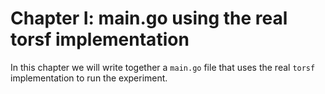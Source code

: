 # Chapter I: main.go using the real torsf implementation

In this chapter we will write together a `main.go` file that
uses the real `torsf` implementation to run the experiment.
